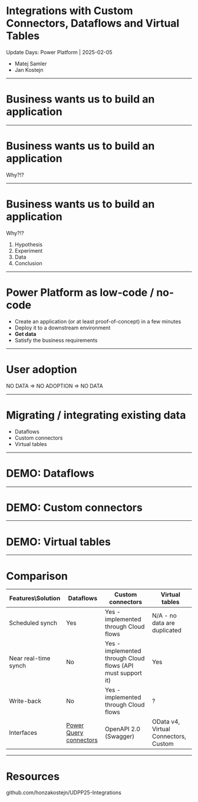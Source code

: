 # Integrations with Custom Connectors, Dataflows and Virtual Tables
Update Days: Power Platform | 2025-02-05
- Matej Samler
- Jan Kostejn

---
# Business wants us to build an application

---
# Business wants us to build an application
Why?!?

---
# Business wants us to build an application
Why?!?
1. Hypothesis
2. Experiment
3. Data
4. Conclusion

---
# Power Platform as low-code / no-code
- Create an application (or at least proof-of-concept) in a few minutes
- Deploy it to a downstream environment
- **Get data**
- Satisfy the business requirements

---
# User adoption
NO DATA => NO ADOPTION => NO DATA

---
# Migrating / integrating existing data
- Dataflows
- Custom connectors
- Virtual tables

---
# DEMO: Dataflows

---
# DEMO: Custom connectors

---
# DEMO: Virtual tables

---
# Comparison
| Features\Solution    | Dataflows                                                                           | Custom connectors                                           | Virtual tables                       |
|----------------------|-------------------------------------------------------------------------------------|-------------------------------------------------------------|--------------------------------------|
| Scheduled synch      | Yes                                                                                 | Yes - implemented through Cloud flows                       | N/A - no data are duplicated         |
| Near real-time synch | No                                                                                  | Yes - implemented through Cloud flows (API must support it) | Yes                                  |
| Write-back           | No                                                                                  | Yes - implemented through Cloud flows                       | ?                                    |
| Interfaces           | [Power Query connectors](https://learn.microsoft.com/en-us/power-query/connectors/) | OpenAPI 2.0 (Swagger)                                       | OData v4, Virtual Connectors, Custom |

---
# Resources
github.com/honzakostejn/UDPP25-Integrations